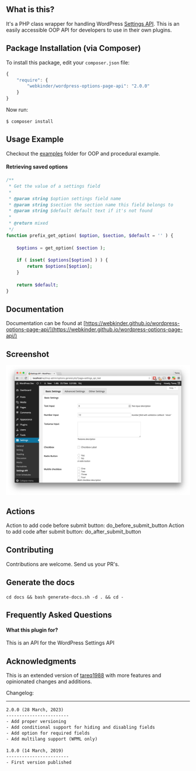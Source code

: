 What is this?
---------------

It's a PHP class wrapper for handling WordPress [Settings API](http://codex.wordpress.org/Settings_API). This is an easily accessible OOP API for developers to use in their own plugins.

## Package Installation (via Composer)

To install this package, edit your `composer.json` file:

```js
{
    "require": {
        "webkinder/wordpress-options-page-api": "2.0.0"
    }
}
```

Now run:

`$ composer install`

Usage Example
---------------

Checkout the [examples](https://github.com/tareq1988/wordpress-settings-api-class/tree/master/example) folder for OOP and procedural example.

#### Retrieving saved options

```php
/**
 * Get the value of a settings field
 *
 * @param string $option settings field name
 * @param string $section the section name this field belongs to
 * @param string $default default text if it's not found
 *
 * @return mixed
 */
function prefix_get_option( $option, $section, $default = '' ) {

    $options = get_option( $section );

    if ( isset( $options[$option] ) ) {
        return $options[$option];
    }

    return $default;
}
```

## Documentation

Documentation can be found at [https://webkinder.github.io/wordpress-options-page-api/](https://webkinder.github.io/wordpress-options-page-api/)

Screenshot
----------------------

![Option Panel](https://github.com/webkinder/wordpress-options-page-api/raw/master/screenshot-1.png "The options panel build on the fly using the PHP Class")

## Actions

Action to add code before submit button: do_before_submit_button
Action to add code after submit button: do_after_submit_button


## Contributing

Contributions are welcome. Send us your PR's.

## Generate the docs
`cd docs && bash generate-docs.sh -d . && cd -`

Frequently Asked Questions
---------------

#### What this plugin for?

This is an API for the WordPress Settings API

## Acknowledgments
This is an extended version of [tareq1988](https://github.com/tareq1988/wordpress-settings-api-class) with more features and opinionated changes and additions.

Changelog:

----------------------
```
2.0.0 (28 March, 2023)
------------------------
- Add proper versioning
- Add conditional support for hiding and disabling fields
- Add option for required fields
- Add multilang support (WPML only)

1.0.0 (14 March, 2019)
------------------------
- First version published
```